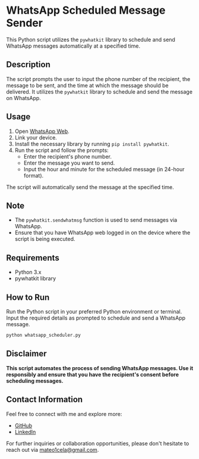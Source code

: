 # WhatsApp Scheduled Message Sender

This Python script utilizes the `pywhatkit` library to schedule and send WhatsApp messages automatically at a specified time.

## Description

The script prompts the user to input the phone number of the recipient, the message to be sent, and the time at which the message should be delivered. It utilizes the `pywhatkit` library to schedule and send the message on WhatsApp.

## Usage

1. Open [WhatsApp Web](https://web.whatsapp.com/).
2. Link your device.
2. Install the necessary library by running `pip install pywhatkit`.
3. Run the script and follow the prompts:
   - Enter the recipient's phone number.
   - Enter the message you want to send.
   - Input the hour and minute for the scheduled message (in 24-hour format).

The script will automatically send the message at the specified time.

## Note

- The `pywhatkit.sendwhatmsg` function is used to send messages via WhatsApp.
- Ensure that you have WhatsApp web logged in on the device where the script is being executed.

## Requirements

- Python 3.x
- pywhatkit library

## How to Run

Run the Python script in your preferred Python environment or terminal. Input the required details as prompted to schedule and send a WhatsApp message.

```bash
python whatsapp_scheduler.py
```

## Disclaimer
**This script automates the process of sending WhatsApp messages. Use it responsibly and ensure that you have the recipient's consent before scheduling messages.**


## Contact Information
Feel free to connect with me and explore more:
- [GitHub](https://github.com/mateo1mc)
- [LinkedIn](https://www.linkedin.com/in/mateo1mc/)

For further inquiries or collaboration opportunities, please don't hesitate to reach out via mateo1cela@gmail.com.
